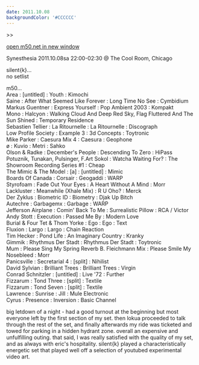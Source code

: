 ```yaml
---
date: 2011.10.08
backgroundColor: '#CCCCCC'
---
```


\>>

[open m50.net in new window  
](http://m50.net/)  

Synesthesia 2011.10.08sa 22:00-02:30 @ The Cool Room, Chicago  

silent{k}...  
no setlist  

m50...  
Area : \[untitled\] : Youth : Kimochi  
Saine : After What Seemed Like Forever : Long Time No See : Cymbidium  
Markus Guentner : Express Yourself : Pop Ambient 2003 : Kompakt  
Mono : Halcyon : Walking Cloud And Deep Red Sky, Flag Fluttered And The Sun Shined : Temporary Residence  
Sebastien Tellier : La Ritournelle : La Ritournelle : Discograph  
Low Profile Society : Example 3 : 3d Concepts : Toytronic  
Mike Parker : Caesura Mix 4 : Caesura : Geophone  
ø : Kuvio : Metri : Sahko  
Olson & Radke : December's People : Descending To Zero : HiPass  
Potuznik, Tunakan, Pulsinger, F.Art Sokol : Watcha Waiting For? : The Showroom Recording Series #1 : Cheap  
The Mimic & The Model : \[a\] : \[untitled\] : Mimic  
Boards Of Canada : Corsair : Geogaddi : WARP  
Styrofoam : Fade Out Your Eyes : A Heart Without A Mind : Morr  
Lackluster : Meanwhile (Xhale Mix) : R U Oho? : Merck  
Der Zyklus : Biometric ID : Biometry : Djak Up Bitch  
Autechre : Garbagemx : Garbage : WARP  
Jefferson Airplane : Comin' Back To Me : Surrealistic Pillow : RCA / Victor  
Andy Stott : Execution : Passed Me By : Modern Love  
Burial & Four Tet & Thom Yorke : Ego : Ego : Text  
Fluxion : Largo : Largo : Chain Reaction  
Tim Hecker : Pond Life : An Imaginary Country : Kranky  
Gimmik : Rhythmus Der Stadt : Rhythmus Der Stadt : Toytronic  
Mum : Please Sing My Spring Reverb B. Fleichmann Mix : Please Smile My Nosebleed : Morr  
Panicsville : Secretarial 4 : \[split\] : Nihilist  
David Sylvian : Brilliant Trees : Brilliant Trees : Virgin  
Conrad Schnitzler : \[untitled\] : Live '72 : Further  
Fizzarum : Tond Three : \[split\] : Textile  
Fizzarum : Tond Seven : \[split\] : Textile  
Lawrence : Sunrise : Jill : Mule Electronic  
Cyrus : Presence : Inversion : Basic Channel  

big letdown of a night - had a good turnout at the beginning but most everyone left by the first section of my set. then lokua proceeded to talk through the rest of the set, and finally afterwards my ride was ticketed and towed for parking in a hidden hydrant zone. overall an expensive and unfulfilling outing. that said, I was really satisfied with the quality of my set, and as always with eric's hospitality. silent{k} played a characteristically energetic set that played well off a selection of youtubed experimental video art.